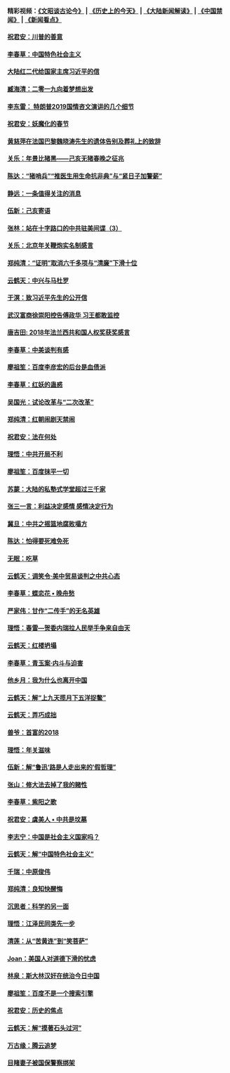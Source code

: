 #### 精彩视频：[《文昭谈古论今》](http://45.32.25.56/wenzhao) | [《历史上的今天》](http://45.32.25.56/today-in-history) | [《大陆新闻解读》](http://45.32.25.56/ntdtv-comedy) | [《中国禁闻》](http://45.32.25.56/ntdtv-news) | [《新闻看点》](http://45.32.25.56/news-insight) 

 #### [祝君安：川普的善意](../pages/nsc993/n11032077.md?t=02081531) 

#### [李春草：中国特色社会主义](../pages/nsc993/n11032132.md?t=02081531) 

#### [大陆红二代给国家主席习近平的信](../pages/nsc993/n11031995.md?t=02081531) 

#### [臧海清：二零一九向着梦想出发](../pages/nsc993/n11031959.md?t=02081531) 

#### [李东雷： 特朗普2019国情咨文演讲的几个细节](../pages/nsc993/n11031943.md?t=02081531) 

#### [祝君安：妖魔化的春节](../pages/nsc993/n11031747.md?t=02081531) 

#### [黄慈萍在法国巴黎魏晓涛先生的遗体告别及葬礼上的致辞](../pages/nsc993/n11031419.md?t=02081531) 

#### [关乐：年景比猪黑——己亥无猪春晚之征兆](../pages/nsc993/n11031494.md?t=02081531) 

#### [陈达：“猪哨兵”“推医生用生命抗非典”与“紧日子加警薪”](../pages/nsc993/n11027746.md?t=02081531) 

#### [静远：一条值得关注的消息](../pages/nsc993/n11024470.md?t=02081531) 

#### [伍新：己亥寄语](../pages/nsc993/n11024543.md?t=02081531) 

#### [张林：站在十字路口的中共驻美间谍（3）](../pages/nsc993/n11023043.md?t=02081531) 

#### [关乐：北京年关鞭炮实名制感言](../pages/nsc993/n11022630.md?t=02081531) 

#### [郑纯清：“证明”取消六千多项与“清廉”下滑十位](../pages/nsc993/n11022638.md?t=02081531) 

#### [云鹤天：中兴与马杜罗](../pages/nsc993/n11022620.md?t=02081531) 

#### [于溟：致习近平先生的公开信](../pages/nsc993/n11022593.md?t=02081531) 

#### [武汉富商徐崇阳控告傅政华 习王都敢监控](../pages/nsc993/n11022212.md?t=02081531) 

#### [唐吉田: 2018年法兰西共和国人权奖获奖感言](../pages/nsc993/n11021537.md?t=02081531) 

#### [李春草：中美谈判有感](../pages/nsc993/n11019776.md?t=02081531) 

#### [廖祖笙：百度李彦宏的后台是血债派](../pages/nsc993/n11019767.md?t=02081531) 

#### [李春草：红妖的蛊惑](../pages/nsc993/n11017095.md?t=02081531) 

#### [吴国光：试论改革与“二次改革”](../pages/nsc993/n11017055.md?t=02081531) 

#### [郑纯清：红朝闹剧天禁闹](../pages/nsc993/n11017030.md?t=02081531) 

#### [祝君安：法在何处](../pages/nsc993/n11017021.md?t=02081531) 

#### [理悟：中共开局不利](../pages/nsc993/n11016938.md?t=02081531) 

#### [廖祖笙：百度抹平一切](../pages/nsc993/n11014925.md?t=02081531) 

#### [苏蒙：大陆的私塾式学堂超过三千家](../pages/nsc993/n11014334.md?t=02081531) 

#### [张三一言：利益决定感情 感情决定行为](../pages/nsc993/n11012463.md?t=02081531) 

#### [冀旦：中共之摇篮地腐败塌方](../pages/nsc993/n11009533.md?t=02081531) 

#### [陈达：怕得要死难免死](../pages/nsc993/n11009520.md?t=02081531) 

#### [无眠：吃草](../pages/nsc993/n11007940.md?t=02081531) 

#### [云鹤天：调笑令‧美中贸易谈判之中共心态](../pages/nsc993/n11007670.md?t=02081531) 

#### [李春草：蝶恋花  •  晚舟愁](../pages/nsc993/n11006605.md?t=02081531) 

#### [严家伟：甘作“二传手”的无名英雄](../pages/nsc993/n11005340.md?t=02081531) 

#### [理悟：春雷—贺委内瑞拉人民举手争来自由天](../pages/nsc993/n11005334.md?t=02081531) 

#### [云鹤天：红楼坍塌](../pages/nsc993/n11005318.md?t=02081531) 

#### [李春草：青玉案·内斗与迫害](../pages/nsc993/n11005306.md?t=02081531) 

#### [他乡月：我为什么也离开中国](../pages/nsc993/n11003553.md?t=02081531) 

#### [云鹤天：解“上九天揽月下五洋捉鳖”](../pages/nsc993/n11000750.md?t=02081531) 

#### [云鹤天：弄巧成拙](../pages/nsc993/n11000722.md?t=02081531) 

#### [兽爷：首富的2018](../pages/nsc993/n11000693.md?t=02081531) 

#### [理悟：年关滋味](../pages/nsc993/n10998847.md?t=02081531) 

#### [伍新：解“鲁迅‘路是人走出来的’假哲理”](../pages/nsc993/n10998777.md?t=02081531) 

#### [张山：修大法去掉了我的赌性](../pages/nsc993/n10997702.md?t=02081531) 

#### [李春草：紫阳之歌](../pages/nsc993/n10997679.md?t=02081531) 

#### [祝君安：虞美人 • 中共是坟墓](../pages/nsc993/n10996090.md?t=02081531) 

#### [李志宁：中国是社会主义国家吗？](../pages/nsc993/n10996097.md?t=02081531) 

#### [云鹤天：解“中国特色社会主义”](../pages/nsc993/n10996043.md?t=02081531) 

#### [千瑞：中原俊伟](../pages/nsc993/n10995401.md?t=02081531) 

#### [郑纯清：良知快醒悔](../pages/nsc993/n10995385.md?t=02081531) 

#### [沉思者：科学的另一面](../pages/nsc993/n10996074.md?t=02081531) 

#### [理悟：江泽民同类先一步](../pages/nsc993/n10995378.md?t=02081531) 

#### [清莲：从“苦黄连”到“笑菩萨”](../pages/nsc993/n10995466.md?t=02081531) 

#### [Joan：美国人对道德下滑的忧虑](../pages/nsc993/n10995424.md?t=02081531) 

#### [林泉：斯大林汉奸在统治今日中国](../pages/nsc993/n10995210.md?t=02081531) 

#### [廖祖笙：百度不是一个搜索引擎](../pages/nsc993/n10994961.md?t=02081531) 

#### [祝君安：历史的焦点](../pages/nsc993/n10994925.md?t=02081531) 

#### [云鹤天：解“摸著石头过河”](../pages/nsc993/n10993325.md?t=02081531) 

#### [万古缘：腾云追梦](../pages/nsc993/n10993120.md?t=02081531) 

#### [目睹妻子被国保警察绑架](../pages/nsc993/n10991525.md?t=02081531) 

